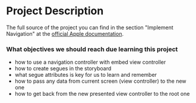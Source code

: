 # Project Description

The full source of the project you can find in the section "Implement Navigation" at the [official Apple documentation](https://developer.apple.com/library/archive/referencelibrary/GettingStarted/DevelopiOSAppsSwift/ImplementNavigation.html).

### What objectives we should reach due learning this project

- how to use a navigation controller with embed view controller
- how to create segues in the storyboard
- what segue attributes is key for us to learn and remember
- how to pass any data from current screen (view controller) to the new one
- how to get back from the new presented view controller to the root one
